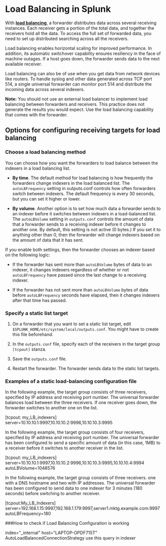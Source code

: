 # Load Balancing in Splunk

With [**load balancing**](https://docs.splunk.com/Splexicon:Loadbalancing "Splexicon:Loadbalancing"), a forwarder distributes data across several receiving instances. Each receiver gets a portion of the total data, and together the receivers hold all the data. To access the full set of forwarded data, you need to set up distributed searching across all the receivers.

Load balancing enables horizontal scaling for improved performance. In addition, its automatic switchover capability ensures resiliency in the face of machine outages. If a host goes down, the forwarder sends data to the next available receiver.

Load balancing can also be of use when you get data from network devices like routers. To handle syslog and other data generated across TCP port 514, a single universal forwarder can monitor port 514 and distribute the incoming data across several indexers.

**Note:**  You should not use an external load balancer to implement load balancing between forwarders and receivers. This practice does not generate the results you would expect. Use the load balancing capability that comes with the forwarder.

## Options for configuring receiving targets for load balancing

### Choose a load balancing method

You can choose how you want the forwarders to load balance between the indexers in a load balancing list.

-   **By time**. The default method for load balancing is how frequently the forwarders change indexers in the load balanced list. The  `autoLBFrequency`  setting in outputs.conf controls how often forwarders switch between indexers. The default frequency is every 30 seconds, but you can set it higher or lower.
    

-   **By volume**. Another option is to set how much data a forwarder sends to an indexer before it switches between indexers in a load-balanced list. The  `autoLBVolume`  setting in  `outputs.conf`  controls the amount of data that a forwarder sends to a receiving indexer before it changes to another one. By default, this setting is not active (0 bytes.) If you set it to anything other than 0, then the forwarder will change indexers based on the amount of data that it has sent.
    

  
If you enable both settings, then the forwarder chooses an indexer based on the following logic:

-   If the forwarder has sent more than  `autoLBVolume`  bytes of data to an indexer, it changes indexers regardless of whether or not  `autoLBFrequency`  have passed since the last change to a receiving indexer.
    
-   If the forwarder has not sent more than  `autoLBVolume`  bytes of data before  `autoLBFrequency`  seconds have elapsed, then it changes indexers after that time has passed.

### Specify a static list target

1.  On a forwarder that you want to set a static list target, edit  `$SPLUNK_HOME/etc/system/local/outputs.conf`. You might have to create this file beforehand.
    
2.  In the  `outputs.conf`  file, specify each of the receivers in the target group  `[tcpout]`  stanza.
    
3.  Save the  `outputs.conf`  file.
    
4.  Restart the forwarder. The forwarder sends data to the static list targets.
    

### Examples of a static load-balancing configuration file

In the following example, the target group consists of three receivers, specified by IP address and receiving port number. The universal forwarder balances load between the three receivers. If one receiver goes down, the forwarder switches to another one on the list.

[tcpout: my_LB_indexers]
server=10.10.10.1:9997,10.10.10.2:9996,10.10.10.3:9995

  
In the following example, the target group consists of four receivers, specified by IP address and receiving port number. The universal forwarder has been configured to send a specific amount of data (in this case, 1MB) to a receiver before it switches to another receiver in the list.

[tcpout: my_LB_indexers]
server=10.10.10.1:9997,10.10.10.2:9996,10.10.10.3:9995,10.10.10.4:9994
autoLBVolume=1048576

  
In the following example, the target group consists of three receivers. one with a DNS hostname and two with IP addresses. The universal forwarder has been configured to send data to one indexer for 3 minutes (180 seconds) before switching to another receiver.

[tcpout:My_LB_Indexers]
server=192.168.1.15:9997,192.168.1.179:9997,server1.mktg.example.com:9997
autoLBFrequency=180

###How to check if Load Balancing Configuration is working

index="_internal" host="LAPTOP-OPDF715T" AutoLoadBalancedConnectionStrategy use this query in indexer
